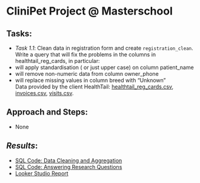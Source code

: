 # CliniPet Project @ Masterschool

## **Tasks**:
- *Task 1.1*: Clean data in registration form and create `registration_clean`.  
 Write a query that will fix the problems in the columns in healthtail_reg_cards, in particular: 
 - will apply standardisation ( or just upper case)  on column patient_name
 - will remove non-numeric data from column owner_phone
 - will replace missing values in column breed with “Unknown”  
Data provided by the client HealthTail: [healthtail_reg_cards.csv](https://github.com/armandaslid/clinipet_project/blob/main/project_files/healthtail_reg_cards.csv), [invoices.csv](https://github.com/armandaslid/clinipet_project/blob/main/project_files/invoices.csv), [visits.csv](https://github.com/armandaslid/clinipet_project/blob/main/project_files/visits.csv).

## **Approach and Steps**:
- None


## *Results*:
- [SQL Code: Data Cleaning and Aggregation](404)
- [SQL Code: Answering Research Questions](404)
- [Looker Studio Report](404)
